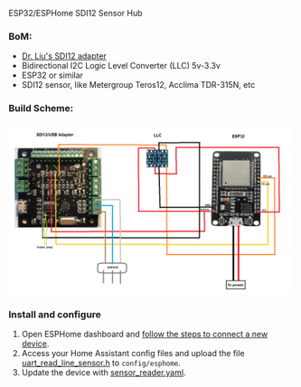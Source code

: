 ESP32/ESPHome SDI12 Sensor Hub

### BoM:
- [Dr. Liu's SDI12 adapter](https://liudr.square.site/product/sdi-12-microusb-adapter/50?cs=true&cst=custom)
- Bidirectional I2C Logic Level Converter (LLC) 5v-3.3v
- ESP32 or similar
- SDI12 sensor, like Metergroup Teros12, Acclima TDR-315N, etc

### Build Scheme:
![scheme.png](scheme.png)


### Install and configure
1. Open ESPHome dashboard and [follow the steps to connect a new device](https://esphome.io/guides/getting_started_hassio.html#installing-esphome-dashboard).
2. Access your Home Assistant config files and upload the file [uart_read_line_sensor.h](uart_read_line_sensor.h) to `config/esphome`.
3. Update the device with [sensor_reader.yaml](sensor_reader.yaml).